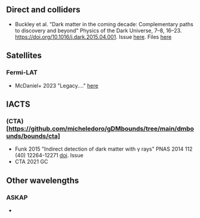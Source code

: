 ## Direct and colliders
- Buckley et al. "Dark matter in the coming decade: Complementary paths to discovery and beyond" Physics of the Dark Universe, 7–8, 16–23. https://doi.org/10.1016/j.dark.2015.04.001. Issue [here](https://github.com/micheledoro/gDMbounds/issues?q=is%3Aissue+is%3Aclosed). Files [here](https://github.com/micheledoro/gDMbounds/tree/09efd8e9c08c11d836a4fb080516685ebe28f050/dmbounds/bounds/directsearches)

## Satellites
### Fermi-LAT
- McDaniel+ 2023 "Legacy...." [here](https://github.com/micheledoro/gDMbounds/tree/main/dmbounds/bounds/lat)


## IACTS
### (CTA)[https://github.com/micheledoro/gDMbounds/tree/main/dmbounds/bounds/cta]
- Funk 2015 "Indirect detection of dark matter with γ rays" PNAS 2014 112 (40) 12264-12271 [doi](https://doi.org/10.1073/pnas.1308728111). Issue 
- CTA 2021 GC

## Other wavelengths
### ASKAP
- 
